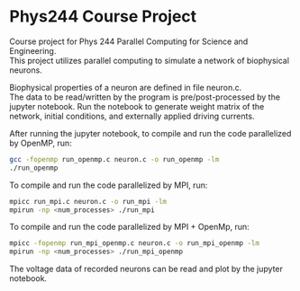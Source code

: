 # Phys244 Course Project
Course project for Phys 244 Parallel Computing for Science and Engineering.  
This project utilizes parallel computing to simulate a network of biophysical neurons.  

Biophysical properties of a neuron are defined in file neuron.c.  
The data to be read/written by the program is pre/post-processed by the jupyter notebook. Run the notebook to generate weight matrix of the network, initial conditions, and externally applied driving currents.  

After running the jupyter notebook, to compile and run the code parallelized by OpenMP, run: 
``` bash
gcc -fopenmp run_openmp.c neuron.c -o run_openmp -lm
./run_openmp
```

To compile and run the code parallelized by MPI, run:
```bash
mpicc run_mpi.c neuron.c -o run_mpi -lm
mpirun -np <num_processes> ./run_mpi
```

To compile and run the code parallelized by MPI + OpenMp, run:
```bash
mpicc -fopenmp run_mpi_openmp.c neuron.c -o run_mpi_openmp -lm
mpirun -np <num_processes> ./run_mpi_openmp
```

The voltage data of recorded neurons can be read and plot by the jupyter notebook. 

